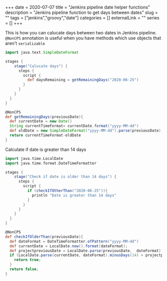 +++ 
date = 2020-07-07
title = "Jenkins pipeline date helper functions"
description = "Jenkins pipeline function to get days between dates"
slug = "" 
tags = ["jenkins","groovy","date"]
categories = []
externalLink = ""
series = []
+++

This is how you can calucate days between two dates in Jenkins pipeline. `@NonCPS` annotation is useful when you have methods which use objects that aren't `serializable`

```groovy
import java.text.SimpleDateFormat

stages {
    stage("Calucate days") {
      steps {
        script {
          def daysRemaining = getRemainingDays("2020-06-25")
        }
      }
    }
  }
}

@NonCPS
def getRemainingDays(previousDate){
  def currentDate = new Date()
  String currentTimeFormat= currentDate.format("yyyy-MM-dd")
  def oldDate = new SimpleDateFormat("yyyy-MM-dd").parse(previousDate)
  return currentTimeFormat-oldDate
}
```

Calculate if date is greater than 14 days

```groovy
import java.time.LocalDate
import java.time.format.DateTimeFormatter

stages {
    stage("Check if date is older than 14 days") {
      steps {
        script {
          if (checkIfOtherThan("2020-06-25")){
            println "Date is greater than 14 days"
          }
        }
      }
    }
  }
}

@NonCPS
def checkIfOlderThan(previousDate){
  def dateFormat = DateTimeFormatter.ofPattern("yyyy-MM-dd")
  def currentDate = LocalDate.now().format(dateFormat);
  def projectpreviousDate = LocalDate.parse(previousDate,  dateFormat)
  if (LocalDate.parse(currentDate, dateFormat).minusDays(14) > projectpreviousDate) {
    return true;
  }
  return false;
}
```
